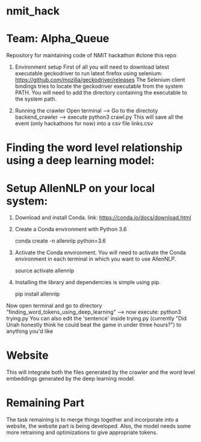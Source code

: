 # nmit_hack
# Team: Alpha_Queue
Repository for maintaining code of NMIT hackathon
#clone this repo
1. Environment setup
First of all you will need to download latest executable geckodriver to run latest firefox using selenium: https://github.com/mozilla/geckodriver/releases
The Selenium client bindings tries to locate the geckodriver executable from the system PATH. You will need to add the directory containing the executable to the system path.

2. Running the crawler
Open terminal --> Go to the directoty backend_crawler --> execute python3 crawl.py
This will save all the event (only hackathons for now) into a csv file links.csv

# Finding the word level relationship using a deep learning model:

  # Setup AllenNLP on your local system:


   1. Download and install Conda. link: https://conda.io/docs/download.html

   2. Create a Conda environment with Python 3.6

        conda create -n allennlp python=3.6

   3. Activate the Conda environment. You will need to activate the Conda environment in each terminal in which you want to use AllenNLP.

        source activate allennlp
        
   4. Installing the library and dependencies is simple using pip.

        pip install allennlp
   
 Now open terminal and go to directory "finding_word_tokens_using_deep_learning" --> now execute: python3 trying.py
 You can also edit the 'sentence' inside trying.py (currently "Did Uriah honestly think he could beat the game in under three hours?") to anything you'd like
 
# Website
This will integrate both the files generated by the crawler and the word level embeddings generated by the deep learning model.

# Remaining Part
The task remaining is to merge things together and incorporate into a website, the website part is being developed.
Also, the model needs some more retraining and optimizations to give appropriate tokens.
